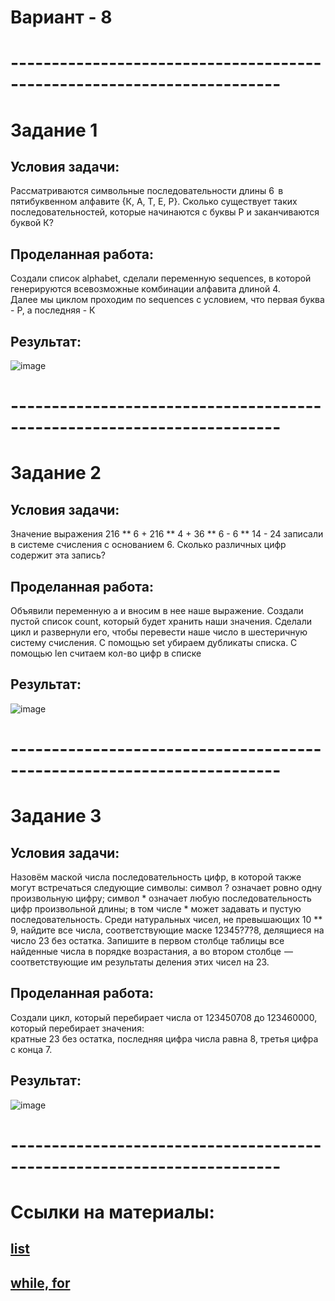 # Вариант - 8
# -----------------------------------------------------------------------
# Задание 1
## Условия задачи:
Рассматриваются символьные последовательности длины 6  в пятибуквенном алфавите {К, А, Т, Е, Р}. Сколько существует таких последовательностей, которые начинаются с буквы Р и заканчиваются буквой К?
## Проделанная работа:
Создали список alphabet, сделали переменную sequences, в которой генерируются всевозможные комбинации алфавита длиной 4.  
Далее мы циклом проходим по sequences с условием, что первая буква - Р, а последняя - К
## Результат:
![image](https://github.com/user-attachments/assets/018796ec-9bdd-4557-96c9-569361a4075a)

# -----------------------------------------------------------------------
# Задание 2
## Условия задачи:
Значение выражения 216 ** 6 + 216 ** 4 + 36 ** 6 - 6 ** 14 - 24 записали в системе счисления с основанием 6. Сколько различных цифр содержит эта запись?
## Проделанная работа:
Объявили переменную a и вносим в нее наше выражение. Создали пустой список count, который будет хранить наши значения. Сделали цикл и развернули его,
чтобы перевести наше число в шестеричную систему счисления. С помощью set убираем дубликаты списка. С помощью len считаем кол-во цифр в списке
## Результат:
![image](https://github.com/user-attachments/assets/5c734d19-8957-4f1f-9f8a-74d189cfe0fb)

# -----------------------------------------------------------------------
# Задание 3
## Условия задачи: 
Назовём маской числа последовательность цифр, в которой также могут встречаться следующие символы:
символ ? означает ровно одну произвольную цифру;
символ * означает любую последовательность цифр произвольной длины; в том числе * может задавать и пустую последовательность.
Среди натуральных чисел, не превышающих 10 ** 9, найдите все числа, соответствующие маске 12345?7?8, делящиеся на число 23 без остатка.
Запишите в первом столбце таблицы все найденные числа в порядке возрастания, а во втором столбце  — соответствующие им результаты деления этих чисел на 23.
## Проделанная работа:
Создали цикл, который перебирает числа от 123450708 до 123460000, который перебирает значения:  
кратные 23 без остатка, последняя цифра числа равна 8, третья цифра с конца 7.
## Результат:
![image](https://github.com/user-attachments/assets/e8b40148-a045-4c86-8503-d5e55d5d82f4)

# -----------------------------------------------------------------------
# Ссылки на материалы:
## [list](https://skillbox.ru/media/code/spiski-v-python-chto-eto-takoe-i-kak-s-nimi-rabotat/?ysclid=m79fm3fuwp723017825)
## [while, for](https://skillbox.ru/media/code/tsikly-v-python-kak-rabotayut-i-kakie-byvayut/?ysclid=m79fm18wpx10722667)
